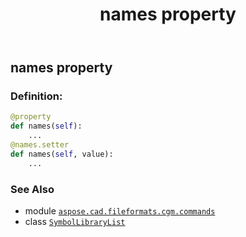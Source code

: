 ﻿---
title: names property
second_title: Aspose.CAD for Python via .NET API References
description: 
type: docs
weight: 80
url: /python-net/aspose.cad.fileformats.cgm.commands/symbollibrarylist/names/
is_root: false
---

## names property

### Definition:
```python
@property
def names(self):
    ...
@names.setter
def names(self, value):
    ...
```

### See Also
* module [`aspose.cad.fileformats.cgm.commands`](../../)
* class [`SymbolLibraryList`](/cad/python-net/aspose.cad.fileformats.cgm.commands/symbollibrarylist)
